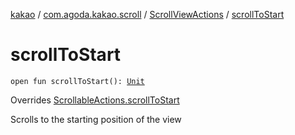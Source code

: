 [kakao](../../index.md) / [com.agoda.kakao.scroll](../index.md) / [ScrollViewActions](index.md) / [scrollToStart](./scroll-to-start.md)

# scrollToStart

`open fun scrollToStart(): `[`Unit`](https://kotlinlang.org/api/latest/jvm/stdlib/kotlin/-unit/index.html)

Overrides [ScrollableActions.scrollToStart](../../com.agoda.kakao.common.actions/-scrollable-actions/scroll-to-start.md)

Scrolls to the starting position of the view

